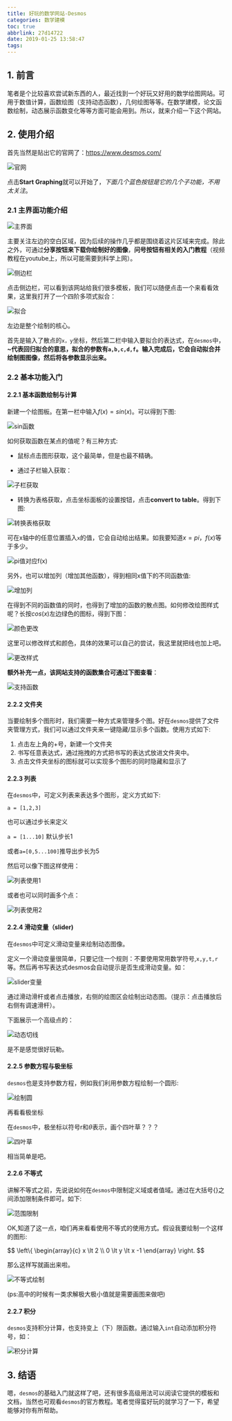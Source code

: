 ```yaml
---
title: 好玩的数学网站-Desmos
categories: 数学建模
toc: true
abbrlink: 27d14722
date: 2019-01-25 13:58:47
tags:
---
```



## 1. 前言

笔者是个比较喜欢尝试新东西的人，最近找到一个好玩又好用的数学绘图网站。可用于数值计算，函数绘图（支持动态函数），几何绘图等等。在数学建模，论文函数绘制，动态展示函数变化等等方面可能会用到。所以，就来介绍一下这个网站。
<!-- more -->
## 2. 使用介绍

首先当然是贴出它的官网了：https://www.desmos.com/

![官网](https://pic3.superbed.cn/item/5cfbad1a451253d178d94d0d.jpg)


点击**Start Graphing**就可以开始了，*下面几个蓝色按钮是它的几个子功能，不用太关注*。

### 2.1 主界面功能介绍

![主界面](https://pic3.superbed.cn/item/5cfbad1e451253d178d94d57.jpg)


主要关注左边的空白区域，因为后续的操作几乎都是围绕着这片区域来完成。除此之外，可通过**分享按钮来下载你绘制好的图像**，**问号按钮有相关的入门教程**（视频教程在youtube上，所以可能需要到科学上网）。

![侧边栏](https://pic.superbed.cn/item/5cfbad24451253d178d94dd0.jpg)


点击侧边栏，可以看到该网站给我们很多模板，我们可以随便点击一个来看看效果，这里我打开了一个四阶多项式拟合：

![拟合](https://pic.superbed.cn/item/5cfbad26451253d178d94e10.jpg)

左边是整个绘制的核心。

首先是输入了散点的`x，y`坐标，然后第二栏中输入要拟合的表达式，在`desmos`中，**~**代表回归拟合的意思，拟合的参数有`a,b,c,d,f`。输入完成后，它会**自动拟合并绘制图图像，然后将各参数显示出来。**

### 2.2 基本功能入门

#### 2.2.1 基本函数绘制与计算

新建一个绘图板。在第一栏中输入$f(x) = sin(x)$。可以得到下图:

![sin函数](https://pic2.superbed.cn/item/5cfbad28451253d178d94e4a.jpg)

如何获取函数在某点的值呢？有三种方式:

- 鼠标点击图形获取，这个最简单，但是也最不精确。

- 通过子栏输入获取：

![子栏获取](https://pic.superbed.cn/item/5cfbad2b451253d178d94e8a.jpg)

- 转换为表格获取，点击坐标面板的设置按钮，点击**convert to table**。得到下图:

![转换表格获取](https://pic3.superbed.cn/item/5cfbad2c451253d178d94ec5.jpg)


  可在x轴中的任意位置插入`x`的值，它会自动给出结果。如我要知道$x=pi，f(x)$等于多少。

![pi值对应f(x)](https://pic.superbed.cn/item/5cfbad2d451253d178d94f03.jpg)

另外，也可以增加列（增加其他函数），得到相同x值下的不同函数值:

![增加列](https://pic3.superbed.cn/item/5cfbad2f451253d178d94f3b.jpg)


在得到不同的函数值的同时，也得到了增加的函数的散点图。如何修改绘图样式呢？长按$cos(x)$左边绿色的图标，得到下图：

![颜色更改](https://pic.superbed.cn/item/5cfbad32451253d178d94f7e.jpg)


这里可以修改样式和颜色，具体的效果可以自己的尝试，我这里就把线也加上吧。

![更改样式](https://pic.superbed.cn/item/5cfbad34451253d178d94fb9.jpg)

**额外补充一点，该网站支持的函数集合可通过下图查看**：

![支持函数](https://pic1.superbed.cn/item/5cfbad37451253d178d94ffe.jpg)



#### 2.2.2 文件夹

当要绘制多个图形时，我们需要一种方式来管理多个图。好在`desmos`提供了文件夹管理方式，我们可以通过文件夹来一键隐藏/显示多个函数。使用方式如下:

1. 点击左上角的+号，新建一个文件夹
2. 书写任意表达式，通过拖拽的方式把书写的表达式放进文件夹中。
3. 点击文件夹坐标的图标就可以实现多个图形的同时隐藏和显示了

#### 2.2.3 列表

在`desmos`中，可定义列表来表达多个图形，定义方式如下:

`a = [1,2,3]`

也可以通过步长来定义

`a = [1...10]` 默认步长1

或者`a=[0,5...100]`推导出步长为5

然后可以像下图这样使用：

![列表使用1](https://pic1.superbed.cn/item/5cfbad3a451253d178d95058.jpg)

或者也可以同时画多个点：

![列表使用2](https://pic.superbed.cn/item/5cfbad3d451253d178d95096.jpg)



#### 2.2.4 滑动变量（slider)

在`desmos`中可定义滑动变量来绘制动态图像。

定义一个滑动变量很简单，只要记住一个规则：不要使用常用数学符号,`x,y,t,r`等。然后再书写表达式desmos会自动提示是否生成滑动变量。如：

![slider变量](https://pic.superbed.cn/item/5cfbad43451253d178d95110.jpg)

通过滑动滑杆或者点击播放，右侧的绘图区会绘制出动态图。（提示：点击播放后右侧有调速滑杆）。

下面展示一个高级点的：

![动态切线](https://raw.githubusercontent.com/ravenxrz/BlogPic/master/img/007LxXtnly1g2ofycr6udg311s0jjk3z.gif)

是不是感觉很好玩勒。

#### 2.2.5 参数方程与极坐标

`desmos`也是支持参数方程，例如我们利用参数方程绘制一个圆形:

![绘制圆](https://pic.superbed.cn/item/5cfbad45451253d178d95147.jpg)


再看看极坐标

在`desmos`中，极坐标以符号r和$\theta$表示，画个四叶草？？？

![四叶草](https://pic1.superbed.cn/item/5cfbad4b451253d178d951a6.jpg)

相当简单是吧。

#### 2.2.6 不等式

讲解不等式之前，先说说如何在`desmos`中限制定义域或者值域。通过在大括号{}之间添加限制条件即可。如下:

![范围限制](https://pic.superbed.cn/item/5cfbad4d451253d178d951ef.jpg)

OK,知道了这一点，咱们再来看看使用不等式的使用方式。假设我要绘制一个这样的图形:

$$
\\left\\{
\\begin{array}{c}
x \\lt 2	\\\\
0 \\lt y \\lt x -1
\\end{array}
\\right.
$$

那么这样写就画出来啦。

![不等式绘制](https://pic.superbed.cn/item/5cfbad51451253d178d9523c.jpg)

(ps:高中的时候有一类求解极大极小值就是需要画图来做吧)

#### 2.2.7 积分

`desmos`支持积分计算，也支持变上（下）限函数。通过输入`int`自动添加积分符号，如：

![积分计算](https://pic.superbed.cn/item/5cfbad58451253d178d952cf.jpg)

## 3. 结语

嗯，`desmos`的基础入门就这样了吧，还有很多高级用法可以阅读它提供的模板和文档，当然也可观看`desmos`的官方教程。笔者觉得蛮好玩的就学习了一下，希望能够对你有所帮助。

